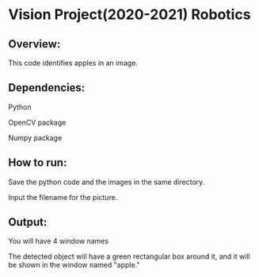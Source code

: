 # Vision Project(2020-2021) Robotics 

## Overview:

This code identifies apples in an image.

## Dependencies:

Python 

OpenCV package

Numpy package

## How to run:

Save the python code and the images in the same directory.

Input the filename for the picture.

## Output:

You will have 4 window names

The detected object will have a green rectangular box around it, and it will be shown in the window named "apple."

